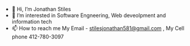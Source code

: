 - 👋 Hi, I’m Jonathan Stiles
- 👀 I’m interested in Software Engneering, Web deveolpment and information tech
- 📫 How to reach me My Email - stilesjonathan581@gmail.com , My Cell phone 412-780-3097
                     

<!---
jons0997/jons0997 is a ✨ special ✨ repository because its `README.md` (this file) appears on your GitHub profile.
You can click the Preview link to take a look at your changes.
--->
